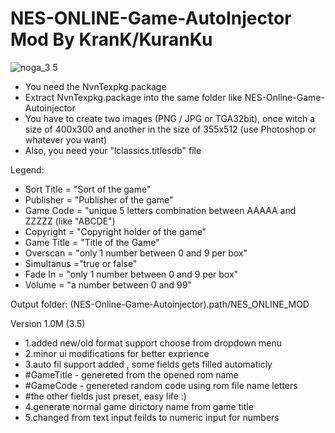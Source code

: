 # NES-ONLINE-Game-AutoInjector Mod By KranK/KuranKu
![noga_3 5](https://user-images.githubusercontent.com/43298952/46807664-c29b8680-cd6a-11e8-9010-7ec49169087d.png)

- You need the NvnTexpkg.package
- Extract NvnTexpkg.package into the same folder like NES-Online-Game-Autoinjector
- You have to create two images (PNG / JPG or TGA32bit), once witch a size of 400x300 and another in the size of 355x512 (use Photoshop or whatever you want)
- Also, you need your "lclassics.titlesdb" file


Legend:

- Sort Title = "Sort of the game"
- Publisher = "Publisher of the game"
- Game Code = "unique 5 letters combination between AAAAA and ZZZZZ (like "ABCDE")
- Copyright = "Copyright holder of the game"
- Game Title = "Title of the Game"
- Overscan = "only 1 number between 0 and 9 per box"
- Simultanus ="true or false"
- Fade In = "only 1 number between 0 and 9 per box"
- Volume = "a number between 0 and 99"

Output folder: (NES-Online-Game-Autoinjector).path/NES_ONLINE_MOD

Version 1.0M (3.5)

- 1.added new/old format support choose from dropdown menu
- 2.minor ui modifications for better exprience 
- 3.auto fil support added , some fields gets filled automaticly
- #GameTitle - genereted from the opened rom name 
- #GameCode - genereted random code using rom file name letters
- #the other fields just preset, easy life :)
- 4.generate normal game dirictory name from game title
- 5.changed from text input feilds to numeric input for numbers
